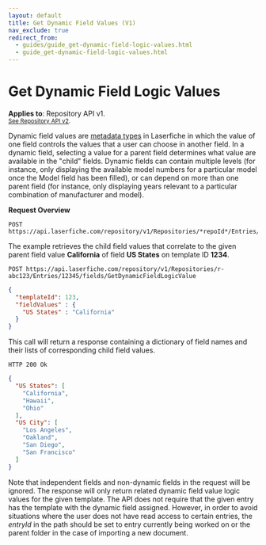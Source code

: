 ```yaml
---
layout: default
title: Get Dynamic Field Values (V1)
nav_exclude: true
redirect_from:
  - guides/guide_get-dynamic-field-logic-values.html
  - guide_get-dynamic-field-logic-values.html
---
```


<!--© 2024 Laserfiche.
See LICENSE-DOCUMENTATION and LICENSE-CODE in the project root for license information.-->

# Get Dynamic Field Logic Values
**Applies to**: Repository API v1.
<br/>
<sup>[See Repository API v2](../guide_get-dynamic-field-logic-values/).</sup>

Dynamic field values are [metadata types](https://doc.laserfiche.com/laserfiche.documentation/en-us/Default.htm#Dynamic-Fields.htm) in Laserfiche in which the value of one field controls the values that a user can choose in another field. In a dynamic field, selecting a value for a parent field determines what value are available in the "child" fields. Dynamic fields can contain multiple levels (for instance, only displaying the available model numbers for a particular model once the Model field has been filled), or can depend on more than one parent field (for instance, only displaying years relevant to a particular combination of manufacturer and model).

**Request Overview**

```
POST https://api.laserfiche.com/repository/v1/Repositories/*repoId*/Entries/*entryId*/fields/GetDynamicFieldLogicValue
```

The example retrieves the child field values that correlate to the given parent field value **California** of field **US States** on template ID **1234**.

```
POST https://api.laserfiche.com/repository/v1/Repositories/r-abc123/Entries/12345/fields/GetDynamicFieldLogicValue
```
```json
{
  "templateId": 123,
  "fieldValues" : {
    "US States" : "California"
  }
}
```

This call will return a response containing a dictionary of field names and their lists of corresponding child field values.

```
HTTP 200 Ok
```
```json
{
  "US States": [
    "California",
    "Hawaii",
    "Ohio"
  ],
  "US City": [
    "Los Angeles",
    "Oakland",
    "San Diego",
    "San Francisco"
  ]
}
```

Note that independent fields and non-dynamic fields in the request will be ignored. The response will only return related dynamic field value logic values for the given template. The API does not require that the given entry has the template with the dynamic field assigned. However, in order to avoid situations where the user does not have read access to certain entries, the _entryId_ in the path should be set to entry currently being worked on or the parent folder in the case of importing a new document.
